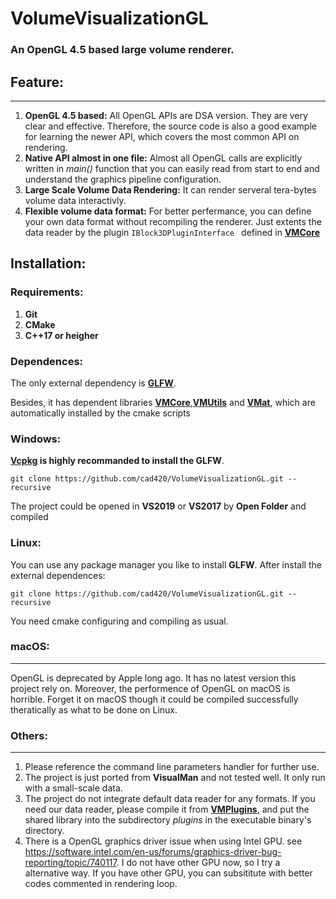 # VolumeVisualizationGL

### An OpenGL 4.5 based large volume renderer.

## Feature:
----
1. **OpenGL 4.5 based:** 
All OpenGL APIs are DSA version. They are very clear and effective. Therefore, the source code is also a good example for learning the newer API, which covers the most common API on rendering.
2. **Native API almost in one file:**
Almost all OpenGL calls are explicitly written in *main()* function that you can easily read from start to end and understand the graphics pipeline configuration.
3. **Large Scale Volume Data Rendering:**
It can render serveral tera-bytes volume data interactivly.
4. **Flexible volume data format:** For better perfermance, you can define your own data format without recompiling the renderer. Just extents the data reader by the plugin ```IBlock3DPluginInterface ``` defined in **[VMCore][1]**

**Installation:**
----
### Requirements:
1. **Git**
2. **CMake**
3. **C++17 or heigher**


### Dependences:
The only external dependency is **[GLFW][2]**. 

Besides, it has dependent libraries **[VMCore][1]**,**[VMUtils][2]** and **[VMat][3]**, which are automatically installed by the cmake scripts
### Windows:
**[Vcpkg][5] is highly recommanded to install the GLFW**. 

```
git clone https://github.com/cad420/VolumeVisualizationGL.git --recursive
```
The project could be opened in **VS2019** or **VS2017** by **Open Folder** and compiled 

### Linux:
You can use any package manager you like to install **GLFW**.
After install the external dependences:

``` 
git clone https://github.com/cad420/VolumeVisualizationGL.git --recursive
```
You need cmake configuring and compiling as usual.

### macOS:
---
OpenGL is deprecated by Apple long ago. It has no latest version this project rely on.
Moreover, the performence of OpenGL on macOS is horrible. Forget it on macOS though it could be compiled successfully theratically as what to be done on Linux.

### Others:
---
 1. Please reference the command line parameters handler for further use.
 1. The project is just ported from **VisualMan** and not tested well. It only run with a small-scale data.
 2. The project do not integrate default data reader for any formats. If you need our data reader, please compile it from **[VMPlugins](https://gitub.com/cad420/VMPlugin)**, and put the shared library into the subdirectory *plugins* in the executable binary's directory.
 3. There is a OpenGL graphics driver issue when using Intel GPU. see https://software.intel.com/en-us/forums/graphics-driver-bug-reporting/topic/740117. I do not have other GPU now, so I try a alternative way. If you have other GPU, you can subsititute with better codes commented in rendering loop.

[1]: https://github.com/cad420/VMCore
[2]: https://github.com/cad420/VMUtils
[3]: https://github.com/cad420/VMat

[4]: https://github.com/glfw/glfw
[5]: https://github.com/microsoft/vcpkg